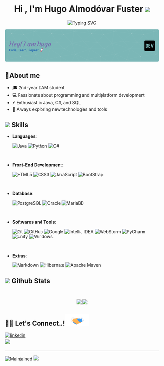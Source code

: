 <h1 align="center"><b>Hi , I'm Hugo Almodóvar Fuster </b><img src="https://media.giphy.com/media/hvRJCLFzcasrR4ia7z/giphy.gif" width="35"></h1>
<p align="center">
 <a href="https://git.io/typing-svg"><img src="https://readme-typing-svg.demolab.com?font=Fira+Code&pause=1000&center=true&vCenter=true&width=442&height=55&lines=Multiplatform+developer;Always+learning+new+things" alt="Typing SVG" /></a>
</p>

![Header](./banner_github.png)

## 💫About me
- 🎓 2nd-year DAM student
- 💻 Passionate about programming and multiplatform development
- ⚡ Enthusiast in Java, C#, and SQL
- 📱 Always exploring new technologies and tools

## <img src="https://media2.giphy.com/media/QssGEmpkyEOhBCb7e1/giphy.gif?cid=ecf05e47a0n3gi1bfqntqmob8g9aid1oyj2wr3ds3mg700bl&rid=giphy.gif" width ="25"><b> Skills</b>

<p align="center">

- **Languages**:
    
    ![Java](https://img.shields.io/badge/Java-ED8B00?style=for-the-badge&logo=openjdk&logoColor=white)
    ![Python](https://img.shields.io/badge/Python%20-%2314354C.svg?style=for-the-badge&logo=python&logoColor=white)
    ![C#](https://img.shields.io/badge/C%23-239120?style=for-the-badge&logo=c-sharp&logoColor=white)
  
<br>   
    
- **Front-End Development**:

  ![HTML5](https://img.shields.io/badge/HTML5%20-%23E34F26.svg?style=for-the-badge&logo=html5&logoColor=white)
  ![CSS3](https://img.shields.io/badge/CSS%20-%231572B6.svg?style=for-the-badge&logo=css3&logoColor=white)
  ![JavaScript](https://img.shields.io/badge/JavaScript%20-%23F7DF1E.svg?style=for-the-badge&logo=javascript&logoColor=black)
  ![BootStrap](https://img.shields.io/badge/Bootstrap-563D7C?style=for-the-badge&logo=bootstrap&logoColor=white)

<br>

- **Database**:

   ![PostgreSQL](https://img.shields.io/badge/PostgreSQL-316192?style=for-the-badge&logo=postgresql&logoColor=white)
   ![Oracle](https://img.shields.io/badge/Oracle-F80000?style=for-the-badge&logo=Oracle&logoColor=white)
   ![MariaBD](https://img.shields.io/badge/MariaDB-003545?style=for-the-badge&logo=mariadb&logoColor=white)
 

<br>

- **Softwares and Tools**:

  ![Git](https://img.shields.io/badge/git-%23F05033.svg?style=for-the-badge&logo=git&logoColor=white)
  ![GitHub](https://img.shields.io/badge/github-%23121011.svg?style=for-the-badge&logo=github&logoColor=white)
  ![Google](https://img.shields.io/badge/google-%234285F4.svg?style=for-the-badge&logo=google&logoColor=white)
  ![IntelliJ IDEA](https://img.shields.io/badge/IntelliJ_IDEA-000000.svg?style=for-the-badge&logo=intellij-idea&logoColor=white)
  ![WebStorm](https://img.shields.io/badge/WebStorm-000000?style=for-the-badge&logo=WebStorm&logoColor=white)
  ![PyCharm](https://img.shields.io/badge/PyCharm-000000.svg?&style=for-the-badge&logo=PyCharm&logoColor=white)
  ![Unity](https://img.shields.io/badge/Unity-100000?style=for-the-badge&logo=unity&logoColor=white)
  ![Windows](https://img.shields.io/badge/Windows-0078D6?style=for-the-badge&logo=windows&logoColor=white)
    

<br>

- **Extras**:

  ![Markdown](https://img.shields.io/badge/markdown-%23000000.svg?style=for-the-badge&logo=markdown&logoColor=white)
  ![Hibernate](https://img.shields.io/badge/Hibernate-59666C?style=for-the-badge&logo=Hibernate&logoColor=white)
  ![Apache Maven](https://img.shields.io/badge/Apache%20Maven-C71A36?style=for-the-badge&logo=Apache%20Maven&logoColor=white)

</p>

## <img src="https://media.giphy.com/media/iY8CRBdQXODJSCERIr/giphy.gif" width="35"><b> Github Stats </b>
<br>

<p align="center">
<a href="https://github.com/AVS1508">
  <img height="180em" src="https://github-readme-stats-eight-theta.vercel.app/api?username=HugoAlFus&show_icons=true&theme=tokyonight&include_all_commits=true&count_private=true"/>
  <img height="180em" src="https://github-readme-stats-eight-theta.vercel.app/api/top-langs/?username=HugoAlFus&layout=compact&langs_count=8&theme=tokyonight"/>
</a>
</p>

## <b>🤝🏻 Let's Connect..!</b><img src="https://github.com/0xAbdulKhalid/0xAbdulKhalid/raw/main/assets/mdImages/handshake.gif" width ="80">

<div align='left'>

<a href="https://www.linkedin.com/in/hugoalmodovar/" target="_blank">
<img src="https://img.shields.io/badge/linkedin:  Hugo-%2300acee.svg?color=405DE6&style=for-the-badge&logo=linkedin&logoColor=white" alt=linkedin style="margin-bottom: 5px;"/>
</a>

<br>

<a href="mailto:hugalmodovarfus@gmail.com" target="_blank">
<img src="https://img.shields.io/badge/gmail:  Hugo-%23EA4335.svg?style=for-the-badge&logo=gmail&logoColor=white" t=mail style="margin-bottom: 5px;" />
</a>
	
</div>

***

![Maintained](https://img.shields.io/badge/Maintained%3F-yes-green.svg)
![](https://komarev.com/ghpvc/?username=HugoAlFus)
